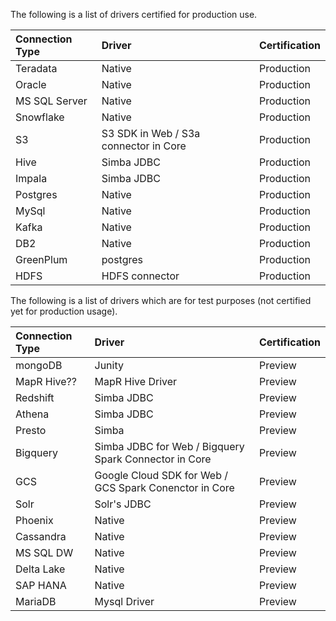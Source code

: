 The following is a list of drivers certified for production use.

| Connection Type | Driver | Certification |
|:--------------- |:------ |:------------- |
| Teradata | Native | Production |
| Oracle | Native | Production |
| MS SQL Server | Native | Production |
| Snowflake | Native | Production |
| S3 | S3 SDK in Web / S3a connector in Core | Production |
| Hive | Simba JDBC | Production |
| Impala | Simba JDBC | Production |
| Postgres | Native | Production |
| MySql | Native | Production |
| Kafka | Native | Production |
| DB2 | Native | Production |
| GreenPlum | postgres | Production |
| HDFS | HDFS connector | Production |

The following is a list of drivers which are for test purposes (not certified yet for production usage).

| Connection Type | Driver | Certification |
|:--------------- |:------ |:------------- |
| mongoDB | Junity | Preview |
| MapR Hive?? | MapR Hive Driver | Preview |
| Redshift | Simba JDBC | Preview |
| Athena | Simba JDBC | Preview |
| Presto | Simba | Preview |
| Bigquery | Simba JDBC for Web / Bigquery Spark Connector in Core | Preview |
| GCS | Google Cloud SDK for Web / GCS Spark Conenctor in Core | Preview |
| Solr | Solr's JDBC | Preview |
| Phoenix | Native | Preview |
| Cassandra | Native | Preview |
| MS SQL DW | Native | Preview |
| Delta Lake | Native | Preview |
| SAP HANA | Native | Preview |
| MariaDB | Mysql Driver | Preview |
